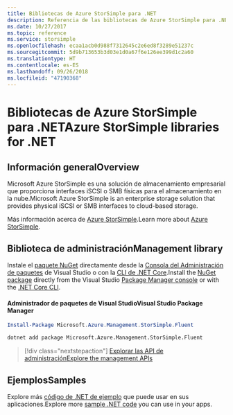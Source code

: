 ```yaml
---
title: Bibliotecas de Azure StorSimple para .NET
description: Referencia de las bibliotecas de Azure StorSimple para .NET
ms.date: 10/27/2017
ms.topic: reference
ms.service: storsimple
ms.openlocfilehash: ecaa1acb0d988f7312645c2e6ed8f3289e51237c
ms.sourcegitcommit: 5d9b713653b3d03e1d0a67f6e126ee399d1c2a60
ms.translationtype: HT
ms.contentlocale: es-ES
ms.lasthandoff: 09/26/2018
ms.locfileid: "47190368"
---
```

# <a name="azure-storsimple-libraries-for-net"></a><span data-ttu-id="51779-103">Bibliotecas de Azure StorSimple para .NET</span><span class="sxs-lookup"><span data-stu-id="51779-103">Azure StorSimple libraries for .NET</span></span>

## <a name="overview"></a><span data-ttu-id="51779-104">Información general</span><span class="sxs-lookup"><span data-stu-id="51779-104">Overview</span></span>

<span data-ttu-id="51779-105">Microsoft Azure StorSimple es una solución de almacenamiento empresarial que proporciona interfaces iSCSI o SMB físicas para el almacenamiento en la nube.</span><span class="sxs-lookup"><span data-stu-id="51779-105">Microsoft Azure StorSimple is an enterprise storage solution that provides physical iSCSI or SMB interfaces to cloud-based storage.</span></span> 

<span data-ttu-id="51779-106">Más información acerca de [Azure StorSimple](/azure/storsimple/).</span><span class="sxs-lookup"><span data-stu-id="51779-106">Learn more about [Azure StorSimple](/azure/storsimple/).</span></span>    

## <a name="management-library"></a><span data-ttu-id="51779-107">Biblioteca de administración</span><span class="sxs-lookup"><span data-stu-id="51779-107">Management library</span></span>

<span data-ttu-id="51779-108">Instale el [paquete NuGet](https://www.nuget.org/packages/Microsoft.Azure.Management.StorSimple.Fluent) directamente desde la [Consola del Administración de paquetes][PackageManager] de Visual Studio o con la [CLI de .NET Core][DotNetCLI].</span><span class="sxs-lookup"><span data-stu-id="51779-108">Install the [NuGet package](https://www.nuget.org/packages/Microsoft.Azure.Management.StorSimple.Fluent) directly from the Visual Studio [Package Manager console][PackageManager] or with the [.NET Core CLI][DotNetCLI].</span></span>

#### <a name="visual-studio-package-manager"></a><span data-ttu-id="51779-109">Administrador de paquetes de Visual Studio</span><span class="sxs-lookup"><span data-stu-id="51779-109">Visual Studio Package Manager</span></span>

```powershell
Install-Package Microsoft.Azure.Management.StorSimple.Fluent
```

```bash
dotnet add package Microsoft.Azure.Management.StorSimple.Fluent
```

> [!div class="nextstepaction"]
> [<span data-ttu-id="51779-110">Explorar las API de administración</span><span class="sxs-lookup"><span data-stu-id="51779-110">Explore the management APIs</span></span>](/dotnet/api/overview/azure/monitor/management)

## <a name="samples"></a><span data-ttu-id="51779-111">Ejemplos</span><span class="sxs-lookup"><span data-stu-id="51779-111">Samples</span></span>

<span data-ttu-id="51779-112">Explore más [código de .NET de ejemplo](https://azure.microsoft.com/resources/samples/?platform=dotnet) que puede usar en sus aplicaciones.</span><span class="sxs-lookup"><span data-stu-id="51779-112">Explore more [sample .NET code](https://azure.microsoft.com/resources/samples/?platform=dotnet) you can use in your apps.</span></span>

[PackageManager]: https://docs.microsoft.com/nuget/tools/package-manager-console
[DotNetCLI]: https://docs.microsoft.com/dotnet/core/tools/dotnet-add-package